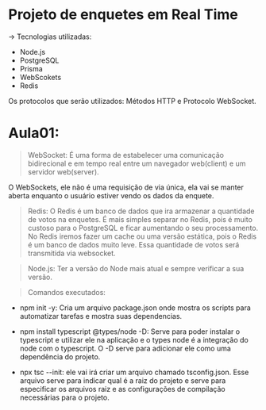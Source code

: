 # Projeto de enquetes em Real Time
-> Tecnologias utilizadas: 
 - Node.js
 - PostgreSQL
 - Prisma
 - WebScokets
 - Redis

Os protocolos que serão utilizados: Métodos HTTP e Protocolo WebSocket.

# Aula01:

> WebSocket: 
É uma forma de estabelecer uma comunicação bidirecional e em tempo real entre um navegador web(client) e um servidor web(server).


O WebSockets, ele não é uma requisição de via única, ela vai se manter aberta enquanto o usuário estiver vendo os dados da enquete.


> Redis:
O Redis é um banco de dados que ira armazenar a quantidade de votos na enquetes. É mais simples separar no Redis, pois é muito custoso para o PostgreSQL e ficar aumentando o seu processamento. No Redis iremos fazer um cache ou uma versão estática, pois o Redis é um banco de dados muito leve. Essa quantidade de votos será transmitida via websocket.

> Node.js: 
Ter a versão do Node mais atual e sempre verificar a sua versão.



> Comandos executados:
- npm init -y: Cria um arquivo package.json onde mostra os scripts para automatizar tarefas e mostra suas dependencias.

- npm install typescript @types/node -D: Serve para poder instalar o typescript e utilizar ele na aplicação e o types node é a integração do node com o typescript. O -D serve para adicionar ele como uma dependência do projeto.

- npx tsc --init: ele vai irá criar um arquivo chamado tsconfig.json. Esse arquivo serve para  indicar qual é a raiz do projeto e serve para especificar os arquivos raiz e as configurações de compilação necessárias para o projeto.

